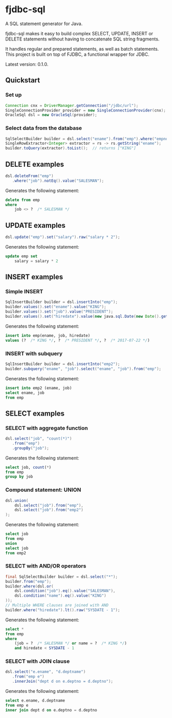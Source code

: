 # fjdbc-sql
A SQL statement generator for Java. 

fjdbc-sql makes it easy to build complex SELECT, UPDATE, INSERT or DELETE statements without having to concatenate SQL string fragments.

It handles regular and prepared statements, as well as batch statements.
This project is built on top of FJDBC, a functional wrapper for JDBC.

Latest version: 0.1.0.

## Quickstart

### Set up
```java
Connection cnx = DriverManager.getConnection("/jdbc/url");
SingleConnectionProvider provider = new SingleConnectionProvider(cnx);
OracleSql dsl = new OracleSql(provider);
```

### Select data from the database
```java
SqlSelectBuilder builder = dsl.select("ename").from("emp").where("empno").eq().value(1);
SingleRowExtractor<Integer> extractor = rs -> rs.getString("ename");
builder.toQuery(extractor).toList();  // returns ["KING"]
```

## DELETE examples
```java
dsl.deleteFrom("emp")
   .where("job").notEq().value("SALESMAN");
````
Generates the following statement:
```SQL
delete from emp
where
    job <> ?  /* SALESMAN */
```


## UPDATE examples
```java
dsl.update("emp").set("salary").raw("salary * 2");
```
Generates the following statement:
```SQL
update emp set
    salary = salary * 2
```

## INSERT examples
### Simple INSERT
```java
SqlInsertBuilder builder = dsl.insertInto("emp");
builder.values().set("ename").value("KING");
builder.values().set("job").value("PRESIDENT");
builder.values().set("hiredate").value(new java.sql.Date(new Date().getTime()));
```
Generates the following statement:
```SQL
insert into emp(ename, job, hiredate)
values (?  /* KING */, ?  /* PRESIDENT */, ?  /* 2017-07-22 */)
```

### INSERT with subquery
```java
SqlInsertBuilder builder = dsl.insertInto("emp2");
builder.subquery("ename", "job").select("ename", "job").from("emp");
```
Generates the following statement:
```SQL
insert into emp2 (ename, job)
select ename, job
from emp
```

## SELECT examples
### SELECT with aggregate function
```java
dsl.select("job", "count(*)")
   .from("emp")
   .groupBy("job");
```
Generates the following statement:
```SQL
select job, count(*)
from emp
group by job
```

### Compound statement: UNION
```java
dsl.union(
    dsl.select("job").from("emp"),
    dsl.select("job").from("emp2")
);
```
Generates the following statement:
```SQL
select job
from emp
union
select job
from emp2
```

### SELECT with AND/OR operators
```java
final SqlSelectBuilder builder = dsl.select("*");
builder.from("emp");
builder.where(dsl.or(
    dsl.condition("job").eq().value("SALESMAN"),
    dsl.condition("name").eq().value("KING")
));
// Multiple WHERE clauses are joined with AND
builder.where("hiredate").lt().raw("SYSDATE - 1");
```
Generates the following statement:
```SQL
select *
from emp
where
    (job = ?  /* SALESMAN */ or name = ?  /* KING */)
    and hiredate < SYSDATE - 1
```

### SELECT with JOIN clause
```Java
dsl.select("e.ename", "d.deptname")
   .from("emp e")
   .innerJoin("dept d on e.deptno = d.deptno");
```
Generates the following statement:
```SQL
select e.ename, d.deptname
from emp e
inner join dept d on e.deptno = d.deptno
```
